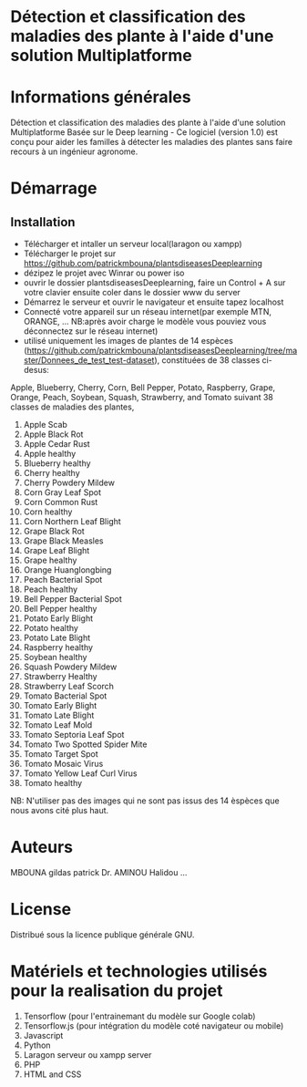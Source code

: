 # Détection et classification des maladies des plante à l'aide d'une solution Multiplatforme

<h1>Informations générales</h1>
Détection et classification des maladies des plante à l'aide d'une solution Multiplatforme Basée sur le Deep learning
- Ce logiciel (version 1.0) est conçu pour aider les familles à détecter les maladies des plantes sans faire recours à un ingénieur agronome.


<h1>Démarrage</h1>

<h2>Installation</h2>

- Télécharger et intaller un serveur local(laragon ou xampp) 
- Télécharger le projet sur https://github.com/patrickmbouna/plantsdiseasesDeeplearning 
- dézipez le projet avec Winrar ou power iso 
- ouvrir le dossier plantsdiseasesDeeplearning, faire un Control + A sur votre clavier ensuite coler dans le dossier www du server 
- Démarrez le serveur et ouvrir le navigateur et ensuite tapez localhost
- Connecté votre appareil sur un réseau internet(par exemple MTN, ORANGE, ... NB:après avoir charge le modèle vous pouviez vous déconnectez sur le réseau internet)
- utilisé uniquement les images de plantes de 14 espèces (https://github.com/patrickmbouna/plantsdiseasesDeeplearning/tree/master/Donnees_de_test_test-dataset), constituées de 38 classes ci- desus:

Apple, Blueberry, Cherry, Corn, Bell Pepper, Potato, Raspberry, Grape, Orange, Peach, Soybean, Squash, Strawberry, and Tomato
suivant  38 classes de maladies des plantes,
1. Apple Scab
2. Apple Black Rot
3. Apple Cedar Rust
4. Apple healthy
5. Blueberry healthy
6. Cherry healthy
7. Cherry Powdery Mildew
8. Corn Gray Leaf Spot
9. Corn Common Rust
10. Corn healthy
11. Corn Northern Leaf Blight
12. Grape Black Rot
13. Grape Black Measles
14. Grape Leaf Blight
15. Grape healthy
16. Orange Huanglongbing
17. Peach Bacterial Spot
18. Peach healthy
19. Bell Pepper Bacterial Spot
20. Bell Pepper healthy
21. Potato Early Blight
22. Potato healthy
23. Potato Late Blight
24. Raspberry healthy
25. Soybean healthy
26. Squash Powdery Mildew
27. Strawberry Healthy
28. Strawberry Leaf Scorch
29. Tomato Bacterial Spot
30. Tomato Early Blight
31. Tomato Late Blight
32. Tomato Leaf Mold
33. Tomato Septoria Leaf Spot
34. Tomato Two Spotted Spider Mite
35. Tomato Target Spot
36. Tomato Mosaic Virus
37. Tomato Yellow Leaf Curl Virus
38. Tomato healthy

NB: N'utiliser pas des images qui ne sont pas issus des  14 èspèces que nous avons cité plus haut.

<h1>Auteurs</h1>
MBOUNA gildas patrick
Dr. AMINOU Halidou
...

<h1>License</h1>
Distribué sous la licence publique générale GNU.


<h1>Matériels et technologies utilisés pour la realisation du projet</h1>

1. Tensorflow (pour l'entrainemant du modèle sur Google colab)
2. Tensorflow.js (pour intégration du modèle coté navigateur ou mobile)
3. Javascript
4. Python
5. Laragon serveur ou xampp server
6. PHP 
7. HTML and CSS
 



